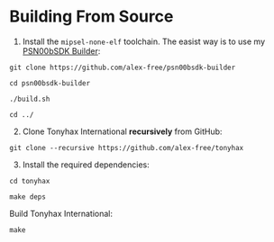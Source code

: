 # Building From Source

1) Install the `mipsel-none-elf` toolchain. The easist way is to use my [PSN00bSDK Builder](https://alex-free.github.io/psn00bsdk-builder):

`git clone https://github.com/alex-free/psn00bsdk-builder`

`cd psn00bsdk-builder`

`./build.sh`

`cd ../`

2) Clone Tonyhax International **recursively** from GitHub:

`git clone --recursive https://github.com/alex-free/tonyhax`


3) Install the required dependencies:

`cd tonyhax`

`make deps`

Build Tonyhax International:

`make`